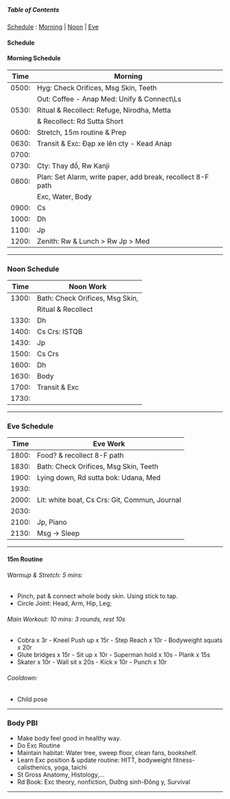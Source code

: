 ##### Table of Contents  
[Schedule](#schedule) :   [Morning](#morning-schedule)   |   [Noon](#noon-schedule)   |   [Eve](#eve-schedule)  <br>

#### Schedule
#### Morning Schedule
| Time  | Morning                                      |
|-------|----------------------------------------------|
| 0500: | Hyg: Check Orifices, Msg Skin, Teeth        |
|       | Out: Coffee - Anap Med: Unify & Connect\Ls   |
| 0530: | Ritual & Recollect: Refuge, Nirodha, Metta    |
|       | & Recollect: Rd Sutta Short                 |
| 0600: | Stretch, 15m routine & Prep                  |
| 0630: | Transit & Exc: Đạp xe lên cty - Kead Anap    |
| 0700: |            |
| 0730: | Cty: Thay đồ, Rw Kanji |
| 0800: | Plan: Set Alarm, write paper, add break, recollect 8-F path |
|       | Exc, Water, Body                          |
| 0900: | Cs                                        |
| 1000: | Dh                                        |
| 1100: | Jp                                        |
| 1200: | Zenith: Rw & Lunch > Rw Jp > Med          |
---
### Noon Schedule
| Time  | Noon Work                                    |
|-------|---------------------------------------------|
| 1300: | Bath: Check Orifices, Msg Skin,             |
|       | Ritual & Recollect                           |
| 1330: | Dh                                         |
| 1400: | Cs Crs: ISTQB                               |
| 1430: | Jp                                         |
| 1500: | Cs Crs                                     |
| 1600: | Dh                                         |
| 1630: | Body                                       |
| 1700: | Transit & Exc                               |
| 1730: |                                             |
---
### Eve Schedule
| Time  | Eve Work                                   |
|-------|--------------------------------------------|
| 1800: | Food? & recollect 8-F path                |
| 1830: | Bath: Check Orifices, Msg Skin, Teeth       |
| 1900: | Lying down, Rd sutta bok: Udana, Med        |
| 1930: |                                            |
| 2000: | Lit: white boat, Cs Crs: Git, Commun, Journal |
| 2030: |                                            |
| 2100: | Jp, Piano                                   |
| 2130: | Msg -> Sleep                               |
---
#### 15m Routine
###### Warmup & Stretch: 5 mins: 
+ Pinch, pat & connect whole body skin. Using stick to tap.
+ Circle Joint: Head, Arm, Hip, Leg;
###### Main Workout: 10 mins: 3 rounds, rest 10s
+ Cobra x 3r - Kneel Push up x 15r - Step Reach x 10r - Bodyweight squats  x 20r
+ Glute bridges x 15r - Sit up x 10r - Superman hold x 10s - Plank x 15s
+ Skater x 10r - Wall sit x 20s - Kick x 10r - Punch x 10r
###### Cooldown: 
+ Child pose
---
### Body PBI
- Make body feel good in healthy way.
- Do Exc Routine
- Maintain habitat: Water tree, sweep floor, clean fans, bookshelf.
- Learn Exc position & update routine: HITT, bodyweight fitness-calisthenics, yoga, taichi 
- St Gross Anatomy, Histology,...
- Rd Book: Exc theory, nonfiction, Dưỡng sinh-Đông y, Survival
---

